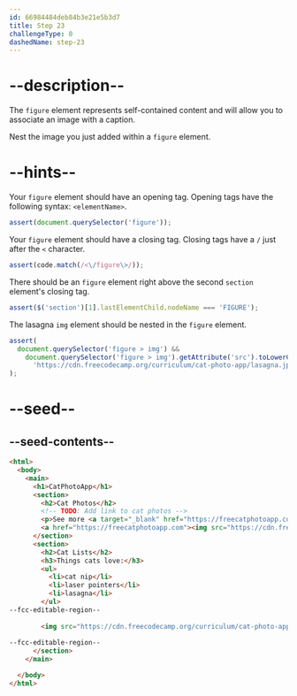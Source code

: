 ```yaml
---
id: 66984484deb84b3e21e5b3d7
title: Step 23
challengeType: 0
dashedName: step-23
---
```


# --description--

The `figure` element represents self-contained content and will allow you to associate an image with a caption.

Nest the image you just added within a `figure` element.

# --hints--

Your `figure` element should have an opening tag. Opening tags have the following syntax: `<elementName>`.

```js
assert(document.querySelector('figure'));
```

Your `figure` element should have a closing tag. Closing tags have a `/` just after the `<` character.

```js
assert(code.match(/<\/figure\>/));
```

There should be an `figure` element right above the second `section` element's closing tag.

```js
assert($('section')[1].lastElementChild.nodeName === 'FIGURE');
```

The lasagna `img` element should be nested in the `figure` element.

```js
assert(
  document.querySelector('figure > img') &&
    document.querySelector('figure > img').getAttribute('src').toLowerCase() ===
      'https://cdn.freecodecamp.org/curriculum/cat-photo-app/lasagna.jpg'
);
```

# --seed--

## --seed-contents--

```html
<html>
  <body>
    <main>
      <h1>CatPhotoApp</h1>
      <section>
        <h2>Cat Photos</h2>
        <!-- TODO: Add link to cat photos -->
        <p>See more <a target="_blank" href="https://freecatphotoapp.com">cat photos</a> in our gallery.</p>
        <a href="https://freecatphotoapp.com"><img src="https://cdn.freecodecamp.org/curriculum/cat-photo-app/relaxing-cat.jpg" alt="A cute orange cat lying on its back."></a>
      </section>
      <section>
        <h2>Cat Lists</h2>
        <h3>Things cats love:</h3>
        <ul>
          <li>cat nip</li>
          <li>laser pointers</li>
          <li>lasagna</li>
        </ul>
--fcc-editable-region--
      
        <img src="https://cdn.freecodecamp.org/curriculum/cat-photo-app/lasagna.jpg" alt="A slice of lasagna on a plate.">
      
--fcc-editable-region--
      </section>
    </main>

  </body>
</html>
```


